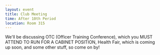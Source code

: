 ```yaml
---
layout: event
title: Club Meeting
time: After 10th Period
location: Room 315
---
```

We'll be discussing OTC (Officer Training Conference), which you MUST ATTEND TO RUN FOR A CABINET POSITION, Health Fair, which is coming up soon, and some other stuff, so come on by!